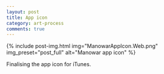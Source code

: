 ```yaml
---
layout: post
title: App icon
category: art-process
comments: true
---
```


{% include post-img.html img="ManowarAppIcon.Web.png" img_preset="post_full" alt="Manowar app icon" %}

Finalising the app icon for iTunes. 




